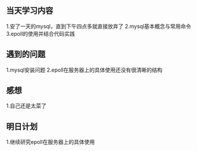 ## 当天学习内容
1.安了一天的mysql，直到下午四点多就直接放弃了
2.mysql基本概念与常用命令
3.epoll的使用并结合代码实践
## 遇到的问题
1.mysql安装问题
2.epoll在服务器上的具体使用还没有很清晰的结构
## 感想
1.自己还是太菜了
## 明日计划
1.继续研究epoll在服务器上的具体使用

